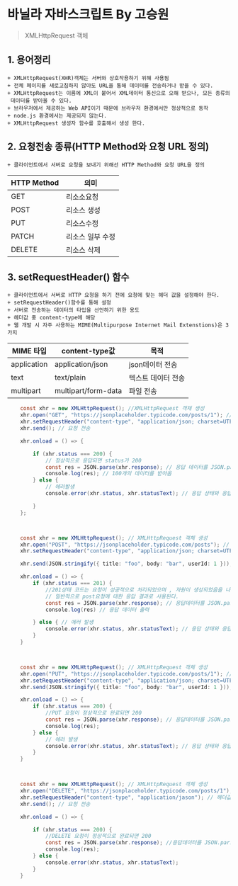 # 바닐라 자바스크립트 By 고승원

> 
> 
> XMLHttpRequest 객체



##  1. 용어정리
    + XMLHttpRequest(XHR)객체는 서버와 상호작용하기 위해 사용됨
    + 전체 페이지를 새로고침하지 않아도 URL을 통해 데이터를 전송하거나 받을 수 있다.
    + XMLHttpRequest는 이름에 XML이 붙어서 XML데이터 통신으로 오해 받으나, 모든 종류의 
     데이터를 받아올 수 있다.
    + 브라우저에서 제공하는 Web API이기 때문에 브라우저 환경에서만 정상적으로 동작
    + node.js 환경에서는 제공되지 않는다.
    + XMLHttpRequest 생성자 함수를 호출해서 생성 한다.

##  2. 요청전송 종류(HTTP Method와 요청 URL 정의)
    + 클라이언트에서 서버로 요청을 보내기 위해선 HTTP Method와 요청 URL을 정의  
HTTP Method|의미
|------|---|
GET|리소소요청
POST|리소스 생성
PUT|리소스수정
PATCH|리소스 일부 수정
DELETE|리소스 삭제




    
##  3. setRequestHeader() 함수
    + 클라이언트에서 서버로 HTTP 요청을 하기 전에 요청에 맞는 헤더 값을 설정해야 한다.
    + setRequestHeader()함수를 통해 설정
    + 서버로 전송하는 데이터의 타입을 선언하기 위한 용도
    + 헤더값 중 content-type에 해당
    + 웹 개발 시 자주 사용하는 MIME(Multipurpose Internet Mail Extenstions)은 3가지
MIME 타입|content-type값 | 목적
|------|---|---|
application|application/json|json데이터 전송
text|text/plain|텍스트 데이터 전송
multipart|multipart/form-data|파일 전송
    
    
    
    

~~~Java Script
    const xhr = new XMLHttpRequest(); //XMLHttpRequest 객체 생성
    xhr.open("GET", "https://jsonplaceholder.typicode.com/posts/1"); // HTTP Method, URL 정의
    xhr.setRequestHeader("content-type", "application/json; charset=UTF-8"); // 헤더 값 중 content-type 정의
    xhr.send(); // 요청 전송

    xhr.onload = () => {

        if (xhr.status === 200) {
            // 정상적으로 응답되면 status가 200
            const res = JSON.parse(xhr.response); // 응답 데이터를 JSON.parse 함수로 JSON객체로 변경
            console.log(res); // 100개의 데이터를 받아옴
        } else {
            // 에러발생
            console.error(xhr.status, xhr.statusText); // 응답 상태와 응답메시지를 출력

        }
    };



    const xhr = new XMLHttpRequest(); // XMLHttpRequest 객체 생성
    xhr.open("POST", "https://jsonplaceholder.typicode.com/posts"); // HTTP Method, URL 정의
    xhr.setRequestHeader("content-type", "application/json; charset=UTF-8"); // 헤더 값 중 content-type 정의

    xhr.send(JSON.stringify({ title: "foo", body: "bar", userId: 1 }));// 요청 전송

    xhr.onload = () => {
        if (xhr.status === 201) {
            //201상태 코드는 요청이 성공적으로 처리되었으며 , 자원이 생성되었음을 나타내는 성공 상태 응답 코드입니다.
            // 일반적으로 post요청에 대한 응답 결과로 사용된다. 
            const res = JSON.parse(xhr.response); // 응답데이터를 JSON.parse 함수의 JSON 객체로 변경
            console.log(res) // 응답 데이터 출력

        } else { // 에러 발생
            console.error(xhr.status, xhr.statusText); // 응답 상태와 응답 메시지를 출력
        }
    }



    const xhr = new XMLHttpRequest(); // XMLHttpRequest 객체 생성
    xhr.open("PUT", "https://jsonplaceholder.typicode.com/posts/1"); //HTTP Method, URL 정의
    xhr.setRequestHeader("content-type", "application/json; charset=UTF-8"); //header 값 중 content-type 정의
    xhr.send(JSON.stringify({ title: "foo", body: "bar", userId: 1 })); // 요청 전송

    xhr.onload = () => {
        if (xhr.status === 200) {
            //PUT 요청이 정상적으로 완료되면 200
            const res = JSON.parse(xhr.response); // 응답데이터를 JSON.parse 객체로 변경
            console.log(res);
        } else {
            // 에러 발생
            console.error(xhr.status, xhr.statusText); // 응답 상태와 응답메시지를 출력
        }
    }



    const xhr = new XMLHttpRequest(); // XMLHttpRequest 객체 생성
    xhr.open("DELETE", "https://jsonplaceholder.typicode.com/posts/1"); // HTTP Method, URL 지정
    xhr.setRequestHeader("content-type", "application/jason"); // 헤더값 중 content-type 정의
    xhr.send(); // 요청 전송

    xhr.onload = () => {

        if (xhr.status === 200) {
            //DELETE 요청이 정상적으로 완료되면 200
            const res = JSON.parse(xhr.response); //응답데이터를 JSON.parse 함수의 JSON객체로 변경
            console.log(res);
        } else {
            console.error(xhr.status, xhr.statusText);
        }
    }
 ~~~
